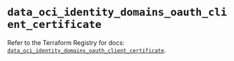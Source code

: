 # `data_oci_identity_domains_oauth_client_certificate`

Refer to the Terraform Registry for docs: [`data_oci_identity_domains_oauth_client_certificate`](https://registry.terraform.io/providers/hashicorp/oci/7.19.0/docs/data-sources/identity_domains_oauth_client_certificate).
